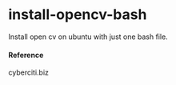 # install-opencv-bash
Install open cv on ubuntu with just one bash file.

#### Reference
cyberciti.biz
